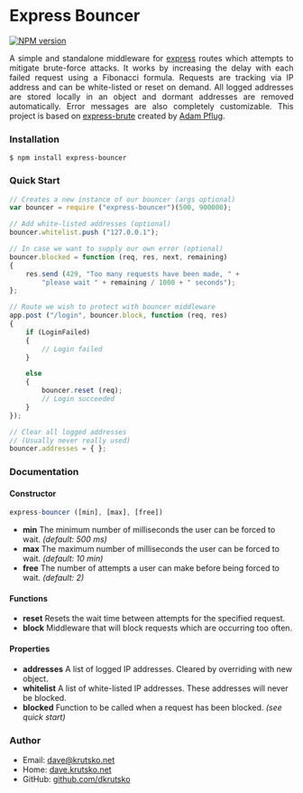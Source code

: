 # Express Bouncer
[![NPM version](https://badge.fury.io/js/express-bouncer.png)](https://badge.fury.io/js/express-bouncer)

<p align="justify">A simple and standalone middleware for <a href="https://github.com/visionmedia/express">express</a> routes which attempts to mitigate brute-force attacks. It works by increasing the delay with each failed request using a Fibonacci formula. Requests are tracking via IP address and can be white-listed or reset on demand. All logged addresses are stored locally in an object and dormant addresses are removed automatically. Error messages are also completely customizable. This project is based on <a href="https://github.com/AdamPflug/express-brute">express-brute</a> created by <a href="https://github.com/AdamPflug">Adam Pflug</a>.</p>

### Installation
```shell
$ npm install express-bouncer
```

### Quick Start
```js
// Creates a new instance of our bouncer (args optional)
var bouncer = require ("express-bouncer")(500, 900000);

// Add white-listed addresses (optional)
bouncer.whitelist.push ("127.0.0.1");

// In case we want to supply our own error (optional)
bouncer.blocked = function (req, res, next, remaining)
{
	res.send (429, "Too many requests have been made, " +
		"please wait " + remaining / 1000 + " seconds");
};

// Route we wish to protect with bouncer middleware
app.post ("/login", bouncer.block, function (req, res)
{
	if (LoginFailed)
	{
		// Login failed
	}

	else
	{
		bouncer.reset (req);
		// Login succeeded
	}
});

// Clear all logged addresses
// (Usually never really used)
bouncer.addresses = { };
```

### Documentation
#### Constructor
```js
express-bouncer ([min], [max], [free])
```
* **min** The minimum number of milliseconds the user can be forced to wait. *(default: 500 ms)*
* **max** The maximum number of milliseconds the user can be forced to wait. *(default: 10 min)*
* **free** The number of attempts a user can make before being forced to wait. *(default: 2)*

#### Functions
* **reset** Resets the wait time between attempts for the specified request.
* **block** Middleware that will block requests which are occurring too often.

#### Properties
* **addresses** A list of logged IP addresses. Cleared by overriding with new object.
* **whitelist** A list of white-listed IP addresses. These addresses will never be blocked.
* **blocked** Function to be called when a request has been blocked. *(see quick start)*

### Author
* Email: <dave@krutsko.net>
* Home: [dave.krutsko.net](http://dave.krutsko.net)
* GitHub: [github.com/dkrutsko](https://github.com/dkrutsko)
